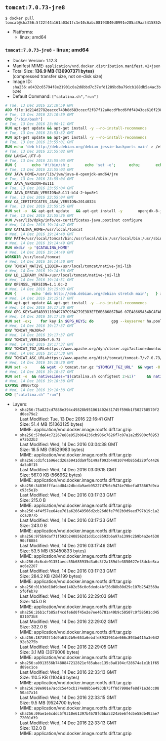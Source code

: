 ## `tomcat:7.0.73-jre8`

```console
$ docker pull tomcat@sha256:5f22f44a161a03d1fc1e10c6abc08193840d0991e285a39aa5415852c0055fd7
```

-	Platforms:
	-	linux; amd64

### `tomcat:7.0.73-jre8` - linux; amd64

-	Docker Version: 1.12.3
-	Manifest MIME: `application/vnd.docker.distribution.manifest.v2+json`
-	Total Size: **136.9 MB (136907371 bytes)**  
	(compressed transfer size, not on-disk size)
-	Image ID: `sha256:a0432c65794f8e21901c0a2d8bbd7c37efd1289bdba79dcb188db5a4ac3bb24d`
-	Default Command: `["catalina.sh","run"]`

```dockerfile
# Tue, 13 Dec 2016 22:10:59 GMT
ADD file:1d214d2782eaccc743b8d683ccecf2f87f12a0ecdfbcd6fdf4943ce616f23870 in / 
# Tue, 13 Dec 2016 22:10:59 GMT
CMD ["/bin/bash"]
# Tue, 13 Dec 2016 23:00:11 GMT
RUN apt-get update && apt-get install -y --no-install-recommends 		ca-certificates 		curl 		wget 	&& rm -rf /var/lib/apt/lists/*
# Tue, 13 Dec 2016 23:53:32 GMT
RUN apt-get update && apt-get install -y --no-install-recommends 		bzip2 		unzip 		xz-utils 	&& rm -rf /var/lib/apt/lists/*
# Tue, 13 Dec 2016 23:55:01 GMT
RUN echo 'deb http://deb.debian.org/debian jessie-backports main' > /etc/apt/sources.list.d/jessie-backports.list
# Tue, 13 Dec 2016 23:55:02 GMT
ENV LANG=C.UTF-8
# Tue, 13 Dec 2016 23:55:03 GMT
RUN { 		echo '#!/bin/sh'; 		echo 'set -e'; 		echo; 		echo 'dirname "$(dirname "$(readlink -f "$(which javac || which java)")")"'; 	} > /usr/local/bin/docker-java-home 	&& chmod +x /usr/local/bin/docker-java-home
# Tue, 13 Dec 2016 23:55:03 GMT
ENV JAVA_HOME=/usr/lib/jvm/java-8-openjdk-amd64/jre
# Tue, 13 Dec 2016 23:55:04 GMT
ENV JAVA_VERSION=8u111
# Tue, 13 Dec 2016 23:55:04 GMT
ENV JAVA_DEBIAN_VERSION=8u111-b14-2~bpo8+1
# Tue, 13 Dec 2016 23:55:04 GMT
ENV CA_CERTIFICATES_JAVA_VERSION=20140324
# Tue, 13 Dec 2016 23:55:25 GMT
RUN set -x 	&& apt-get update 	&& apt-get install -y 		openjdk-8-jre-headless="$JAVA_DEBIAN_VERSION" 		ca-certificates-java="$CA_CERTIFICATES_JAVA_VERSION" 	&& rm -rf /var/lib/apt/lists/* 	&& [ "$JAVA_HOME" = "$(docker-java-home)" ]
# Tue, 13 Dec 2016 23:55:26 GMT
RUN /var/lib/dpkg/info/ca-certificates-java.postinst configure
# Wed, 14 Dec 2016 19:14:47 GMT
ENV CATALINA_HOME=/usr/local/tomcat
# Wed, 14 Dec 2016 19:14:48 GMT
ENV PATH=/usr/local/tomcat/bin:/usr/local/sbin:/usr/local/bin:/usr/sbin:/usr/bin:/sbin:/bin
# Wed, 14 Dec 2016 19:14:49 GMT
RUN mkdir -p "$CATALINA_HOME"
# Wed, 14 Dec 2016 19:14:49 GMT
WORKDIR /usr/local/tomcat
# Wed, 14 Dec 2016 19:14:50 GMT
ENV TOMCAT_NATIVE_LIBDIR=/usr/local/tomcat/native-jni-lib
# Wed, 14 Dec 2016 19:14:50 GMT
ENV LD_LIBRARY_PATH=/usr/local/tomcat/native-jni-lib
# Wed, 14 Dec 2016 19:14:51 GMT
ENV OPENSSL_VERSION=1.1.0c-2
# Wed, 14 Dec 2016 19:15:03 GMT
RUN { 		echo 'deb http://deb.debian.org/debian stretch main'; 	} > /etc/apt/sources.list.d/stretch.list 	&& { 		echo 'Package: *'; 		echo 'Pin: release n=stretch'; 		echo 'Pin-Priority: -10'; 		echo; 		echo 'Package: openssl libssl*'; 		echo "Pin: version $OPENSSL_VERSION"; 		echo 'Pin-Priority: 990'; 	} > /etc/apt/preferences.d/stretch-openssl
# Wed, 14 Dec 2016 19:15:17 GMT
RUN apt-get update && apt-get install -y --no-install-recommends 		libapr1 		openssl="$OPENSSL_VERSION" 	&& rm -rf /var/lib/apt/lists/*
# Wed, 14 Dec 2016 19:17:30 GMT
ENV GPG_KEYS=05AB33110949707C93A279E3D3EFE6B686867BA6 07E48665A34DCAFAE522E5E6266191C37C037D42 47309207D818FFD8DCD3F83F1931D684307A10A5 541FBE7D8F78B25E055DDEE13C370389288584E7 61B832AC2F1C5A90F0F9B00A1C506407564C17A3 713DA88BE50911535FE716F5208B0AB1D63011C7 79F7026C690BAA50B92CD8B66A3AD3F4F22C4FED 9BA44C2621385CB966EBA586F72C284D731FABEE A27677289986DB50844682F8ACB77FC2E86E29AC A9C5DF4D22E99998D9875A5110C01C5A2F6059E7 DCFD35E0BF8CA7344752DE8B6FB21E8933C60243 F3A04C595DB5B6A5F1ECA43E3B7BBB100D811BBE F7DA48BB64BCB84ECBA7EE6935CD23C10D498E23
# Wed, 14 Dec 2016 19:17:36 GMT
RUN set -ex; 	for key in $GPG_KEYS; do 		gpg --keyserver ha.pool.sks-keyservers.net --recv-keys "$key"; 	done
# Wed, 14 Dec 2016 19:17:37 GMT
ENV TOMCAT_MAJOR=7
# Wed, 14 Dec 2016 19:17:37 GMT
ENV TOMCAT_VERSION=7.0.73
# Wed, 14 Dec 2016 19:17:37 GMT
ENV TOMCAT_TGZ_URL=https://www.apache.org/dyn/closer.cgi?action=download&filename=tomcat/tomcat-7/v7.0.73/bin/apache-tomcat-7.0.73.tar.gz
# Wed, 14 Dec 2016 19:17:38 GMT
ENV TOMCAT_ASC_URL=https://www.apache.org/dist/tomcat/tomcat-7/v7.0.73/bin/apache-tomcat-7.0.73.tar.gz.asc
# Wed, 14 Dec 2016 19:18:30 GMT
RUN set -x 		&& wget -O tomcat.tar.gz "$TOMCAT_TGZ_URL" 	&& wget -O tomcat.tar.gz.asc "$TOMCAT_ASC_URL" 	&& gpg --batch --verify tomcat.tar.gz.asc tomcat.tar.gz 	&& tar -xvf tomcat.tar.gz --strip-components=1 	&& rm bin/*.bat 	&& rm tomcat.tar.gz* 		&& nativeBuildDir="$(mktemp -d)" 	&& tar -xvf bin/tomcat-native.tar.gz -C "$nativeBuildDir" --strip-components=1 	&& nativeBuildDeps=" 		gcc 		libapr1-dev 		libssl-dev 		make 		openjdk-${JAVA_VERSION%%[-~bu]*}-jdk=$JAVA_DEBIAN_VERSION 	" 	&& apt-get update && apt-get install -y --no-install-recommends $nativeBuildDeps && rm -rf /var/lib/apt/lists/* 	&& ( 		export CATALINA_HOME="$PWD" 		&& cd "$nativeBuildDir/native" 		&& ./configure 			--libdir="$TOMCAT_NATIVE_LIBDIR" 			--prefix="$CATALINA_HOME" 			--with-apr="$(which apr-1-config)" 			--with-java-home="$(docker-java-home)" 			--with-ssl=yes 		&& make -j$(nproc) 		&& make install 	) 	&& apt-get purge -y --auto-remove $nativeBuildDeps 	&& rm -rf "$nativeBuildDir" 	&& rm bin/tomcat-native.tar.gz
# Wed, 14 Dec 2016 19:18:37 GMT
RUN set -e 	&& nativeLines="$(catalina.sh configtest 2>&1)" 	&& nativeLines="$(echo "$nativeLines" | grep 'Apache Tomcat Native')" 	&& nativeLines="$(echo "$nativeLines" | sort -u)" 	&& if ! echo "$nativeLines" | grep 'INFO: Loaded APR based Apache Tomcat Native library' >&2; then 		echo >&2 "$nativeLines"; 		exit 1; 	fi
# Wed, 14 Dec 2016 19:18:38 GMT
EXPOSE 8080/tcp
# Wed, 14 Dec 2016 19:18:38 GMT
CMD ["catalina.sh" "run"]
```

-	Layers:
	-	`sha256:75a822cd7888e394c49828b951061402d31745f596b1f502758570f2d0ee79e2`  
		Last Modified: Tue, 13 Dec 2016 22:16:41 GMT  
		Size: 51.4 MB (51363125 bytes)  
		MIME: application/vnd.docker.image.rootfs.diff.tar.gzip
	-	`sha256:57de64c72267e88e952b064236cb906c7626f7c07a1a2d5900cf6953e72632b3`  
		Last Modified: Wed, 14 Dec 2016 03:04:38 GMT  
		Size: 18.5 MB (18529983 bytes)  
		MIME: application/vnd.docker.image.rootfs.diff.tar.gzip
	-	`sha256:cd1fc1696ecd26a5941dda9fb149af093b44010744b855d220fc44264a5a0f15`  
		Last Modified: Wed, 14 Dec 2016 03:09:15 GMT  
		Size: 567.0 KB (566962 bytes)  
		MIME: application/vnd.docker.image.rootfs.diff.tar.gzip
	-	`sha256:34836fffacad04a2dbcda9aeb95227d7b6c9474e76befa878667d9cac93c5e1b`  
		Last Modified: Wed, 14 Dec 2016 03:17:33 GMT  
		Size: 215.0 B  
		MIME: application/vnd.docker.image.rootfs.diff.tar.gzip
	-	`sha256:4f4f57ee64ee701a626649566d2cb26d8fe7f02b9d9aed797b19c1a2cca3077b`  
		Last Modified: Wed, 14 Dec 2016 03:17:33 GMT  
		Size: 243.0 B  
		MIME: application/vnd.docker.image.rootfs.diff.tar.gzip
	-	`sha256:975b9daf71f592b2408562d1dd1cc8593b6a97a1399c2b9b4a2e453090cf8884`  
		Last Modified: Wed, 14 Dec 2016 03:17:46 GMT  
		Size: 53.5 MB (53450833 bytes)  
		MIME: application/vnd.docker.image.rootfs.diff.tar.gzip
	-	`sha256:6c6cde91351aecc55b685935d3a6c3f2a189dfe3850627ef8dcbe8caac6e2207`  
		Last Modified: Wed, 14 Dec 2016 03:17:33 GMT  
		Size: 284.2 KB (284199 bytes)  
		MIME: application/vnd.docker.image.rootfs.diff.tar.gzip
	-	`sha256:01b3dd18d9dbed1402e56c0c6dedc4bf26d88b80d29c107b2542569a5f6feb78`  
		Last Modified: Wed, 14 Dec 2016 22:29:03 GMT  
		Size: 145.0 B  
		MIME: application/vnd.docker.image.rootfs.diff.tar.gzip
	-	`sha256:26b1cfb85af4cdfe6d0f45e2e7ee46781a49b9c50507c0f58501cd45831073b8`  
		Last Modified: Wed, 14 Dec 2016 22:29:02 GMT  
		Size: 332.0 B  
		MIME: application/vnd.docker.image.rootfs.diff.tar.gzip
	-	`sha256:187392f14d9a61b2b9e653a6ebdfe8933961de666c893bd415a3e64292e3275b`  
		Last Modified: Wed, 14 Dec 2016 22:29:05 GMT  
		Size: 3.1 MB (3076008 bytes)  
		MIME: application/vnd.docker.image.rootfs.diff.tar.gzip
	-	`sha256:a0913556b7480847212821ef85abac135c8a8104cf28674a1e1b1f65d89ec1ce`  
		Last Modified: Wed, 14 Dec 2016 22:33:13 GMT  
		Size: 110.5 KB (110494 bytes)  
		MIME: application/vnd.docker.image.rootfs.diff.tar.gzip
	-	`sha256:98e901e7acdc5e4bcb174e88b5e4933b75ff8d7998efe8d71e3dcc0850a47a14`  
		Last Modified: Wed, 14 Dec 2016 22:33:15 GMT  
		Size: 9.5 MB (9524700 bytes)  
		MIME: application/vnd.docker.image.rootfs.diff.tar.gzip
	-	`sha256:09ae1e6cddc5f9310e61397b4678fd6ba5324a6e6f4d5e58db493ae772001d39`  
		Last Modified: Wed, 14 Dec 2016 22:33:13 GMT  
		Size: 132.0 B  
		MIME: application/vnd.docker.image.rootfs.diff.tar.gzip
